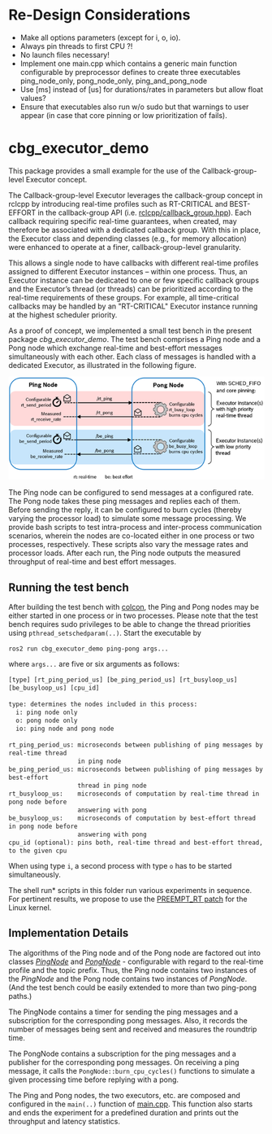 # Re-Design Considerations
* Make all options parameters (except for i, o, io).
* Always pin threads to first CPU ?! 
* No launch files necessary!
* Implement one main.cpp which contains a generic main function configurable by preprocessor defines to create three
          executables ping_node_only, pong_node_only, ping_and_pong_node
* Use [ms] instead of [us] for durations/rates in parameters but allow float values?
* Ensure that executables also run w/o sudo but that warnings to user appear (in case that core pinning or low prioritization of fails).


# cbg_executor_demo

This package provides a small example for the use of the Callback-group-level Executor concept.

The Callback-group-level Executor leverages the callback-group concept in rclcpp by introducing real-time profiles such as RT-CRITICAL and BEST-EFFORT in the callback-group API (i.e. [rclcpp/callback_group.hpp](https://github.com/ros2/rclcpp/blob/master/rclcpp/include/rclcpp/callback_group.hpp)). Each callback requiring specific real-time guarantees, when created, may therefore be associated with a dedicated callback group. With this in place, the Executor class and depending classes (e.g., for memory allocation) were enhanced to operate at a finer, callback-group-level granularity.

This allows a single node to have callbacks with different real-time profiles assigned to different Executor instances – within one process. Thus, an Executor instance can be dedicated to one or few specific callback groups and the Executor’s thread (or threads) can be prioritized according to the real-time requirements of these groups. For example, all time-critical callbacks may be handled by an "RT-CRITICAL" Executor instance running at the highest scheduler priority.

As a proof of concept, we implemented a small test bench in the present package *cbg_executor_demo*. The test bench comprises a Ping node and a Pong node which exchange real-time and best-effort messages simultaneously with each other. Each class of messages is handled with a dedicated Executor, as illustrated in the following figure.

![](doc/ping_pong_diagram.png)

The Ping node can be configured to send messages at a configured rate. The Pong node takes these ping messages and replies each of them. Before sending the reply, it can be configured to burn cycles (thereby varying the processor load) to simulate some message processing. We provide bash scripts to test intra-process and inter-process communication scenarios, wherein the nodes are co-located either in one process or two processes, respectively. These scripts also vary the message rates and processor loads. After each run, the Ping node outputs the measured throughput of real-time and best effort messages.


## Running the test bench

After building the test bench with [colcon](https://github.com/ros2/ros2/wiki/Colcon-Tutorial), the Ping and Pong nodes may be either started in one process or in two processes. Please note that the test bench requires sudo privileges to be able to change the thread priorities using `pthread_setschedparam(..)`. Start the executable by

```
ros2 run cbg_executor_demo ping-pong args...
```

where `args...` are five or six arguments as follows:

```
[type] [rt_ping_period_us] [be_ping_period_us] [rt_busyloop_us] [be_busyloop_us] [cpu_id]

type: determines the nodes included in this process:
  i: ping node only
  o: pong node only
  io: ping node and pong node

rt_ping_period_us: microseconds between publishing of ping messages by real-time thread
                   in ping node
be_ping_period_us: microseconds between publishing of ping messages by best-effort
                   thread in ping node
rt_busyloop_us:    microseconds of computation by real-time thread in pong node before
                   answering with pong
be_busyloop_us:    microseconds of computation by best-effort thread in pong node before
                   answering with pong
cpu_id (optional): pins both, real-time thread and best-effort thread, to the given cpu
```

When using type `i`, a second process with type `o` has to be started simultaneously.

The shell run\* scripts in this folder run various experiments in sequence. For pertinent results, we propose to use the [PREEMPT_RT patch](https://wiki.linuxfoundation.org/realtime/start) for the Linux kernel.


## Implementation Details

The algorithms of the Ping node and of the Pong node are factored out into classes [_PingNode_](include/PingNode.hpp) and [_PongNode_](include/PongNode.hpp) - configurable with regard to the real-time profile and the topic prefix. Thus, the Ping node contains two instances of the _PingNode_ and the Pong node contains two instances of _PongNode_. (And the test bench could be easily extended to more than two ping-pong paths.)

The PingNode contains a timer for sending the ping messages and a subscription for the corresponding pong messages. Also, it records the number of messages being sent and received and measures the roundtrip time.

The PongNode contains a subscription for the ping messages and a publisher for the corresponding pong messages. On receiving a ping message, it calls the `PongNode::burn_cpu_cycles()` functions to simulate a given processing time before replying with a pong.

The Ping and Pong nodes, the two executors, etc. are composed and configured in the `main(..)` function of [main.cpp](main.cpp). This function also starts and ends the experiment for a predefined duration and prints out the throughput and latency statistics.
